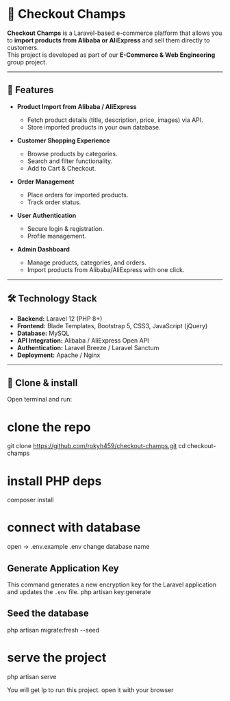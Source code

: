 # 🛒 Checkout Champs

**Checkout Champs** is a Laravel-based e-commerce platform that allows you to **import products from Alibaba or AliExpress** and sell them directly to customers.  
This project is developed as part of our **E-Commerce & Web Engineering** group project.

---

## 🚀 Features

- **Product Import from Alibaba / AliExpress**
  - Fetch product details (title, description, price, images) via API.
  - Store imported products in your own database.
  
- **Customer Shopping Experience**
  - Browse products by categories.
  - Search and filter functionality.
  - Add to Cart & Checkout.

- **Order Management**
  - Place orders for imported products.
  - Track order status.

- **User Authentication**
  - Secure login & registration.
  - Profile management.

- **Admin Dashboard**
  - Manage products, categories, and orders.
  - Import products from Alibaba/AliExpress with one click.

---

## 🛠️ Technology Stack

- **Backend:** Laravel 12 (PHP 8+)
- **Frontend:** Blade Templates, Bootstrap 5, CSS3, JavaScript (jQuery)
- **Database:** MySQL
- **API Integration:** Alibaba / AliExpress Open API
- **Authentication:** Laravel Breeze / Laravel Sanctum
- **Deployment:** Apache / Nginx

---
## 🧾 Clone & install

Open terminal and run:

# clone the repo
git clone https://github.com/rokyh459/checkout-champs.git
cd checkout-champs

# install PHP deps
composer install

# connect with database
open -> .env.example .env change database name

## Generate Application Key
This command generates a new encryption key for the Laravel application and updates the `.env` file.
php artisan key:generate

## Seed the database
php artisan migrate:fresh --seed

# serve the project
php artisan serve

You will get Ip to run this project. open it with your browser
